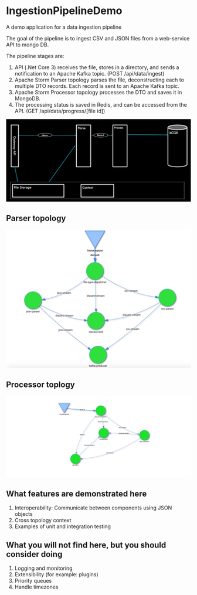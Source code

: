 # IngestionPipelineDemo
A demo application for a data ingestion pipeline

The goal of the pipeline is to ingest CSV and JSON files from a web-service API to mongo DB.

The pipeline stages are:

1. API (.Net Core 3) receives the file, stores in a directory, and sends a notification to an Apache Kafka topic. (POST /api/data/ingest)
2. Apache Storm Parser topology parses the file, deconstructing each to multiple DTO records. Each record is sent to an Apache Kafka topic.
3. Apache Storm Processor topology processes the DTO and saves it in MongoDB.
4. The processing status is saved in Redis, and can be accessed from the API. (GET /api/data/progress/[file id])

![Architecture diagram](https://raw.githubusercontent.com/2bPrecise/IngestionPipelineDemo/master/Architecture.png)


## Parser topology

![Parser Topology](https://raw.githubusercontent.com/2bPrecise/IngestionPipelineDemo/master/parserTopologyStructure.png)

## Processor toplogy

![Processor Topology](https://raw.githubusercontent.com/2bPrecise/IngestionPipelineDemo/master/processorTopologyStructure.png)

## What features are demonstrated here

1. Interoperability: Communicate between components using JSON objects
2. Cross topology context
3. Examples of unit and integration testing

## What you will not find here, but you should consider doing

1. Logging and monitoring
2. Extensibility (for example: plugins)
3. Priority queues
4. Handle timezones

